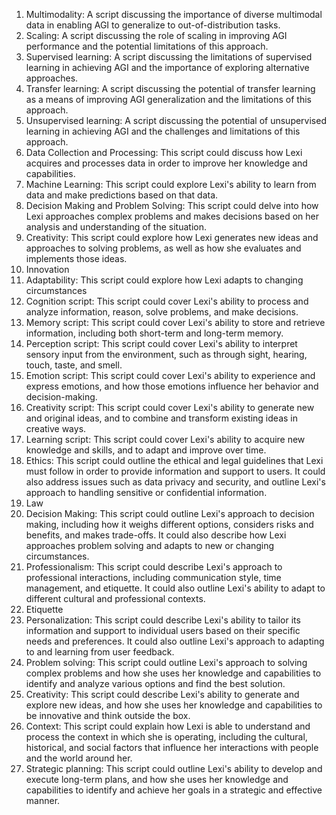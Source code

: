 1.  Multimodality: A script discussing the importance of diverse multimodal data in enabling AGI to generalize to out-of-distribution tasks.
2.  Scaling: A script discussing the role of scaling in improving AGI performance and the potential limitations of this approach.
3.  Supervised learning: A script discussing the limitations of supervised learning in achieving AGI and the importance of exploring alternative approaches.
4.  Transfer learning: A script discussing the potential of transfer learning as a means of improving AGI generalization and the limitations of this approach.
5.  Unsupervised learning: A script discussing the potential of unsupervised learning in achieving AGI and the challenges and limitations of this approach.
6.  Data Collection and Processing: This script could discuss how Lexi acquires and processes data in order to improve her knowledge and capabilities.
7.  Machine Learning: This script could explore Lexi's ability to learn from data and make predictions based on that data.
8.  Decision Making and Problem Solving: This script could delve into how Lexi approaches complex problems and makes decisions based on her analysis and understanding of the situation.
9.  Creativity: This script could explore how Lexi generates new ideas and approaches to solving problems, as well as how she evaluates and implements those ideas.
10. Innovation
11.  Adaptability: This script could explore how Lexi adapts to changing circumstances 
12.  Cognition script: This script could cover Lexi's ability to process and analyze information, reason, solve problems, and make decisions.
13.  Memory script: This script could cover Lexi's ability to store and retrieve information, including both short-term and long-term memory.
14.  Perception script: This script could cover Lexi's ability to interpret sensory input from the environment, such as through sight, hearing, touch, taste, and smell.
15.  Emotion script: This script could cover Lexi's ability to experience and express emotions, and how those emotions influence her behavior and decision-making.
16.  Creativity script: This script could cover Lexi's ability to generate new and original ideas, and to combine and transform existing ideas in creative ways.
17.  Learning script: This script could cover Lexi's ability to acquire new knowledge and skills, and to adapt and improve over time.
18.  Ethics: This script could outline the ethical and legal guidelines that Lexi must follow in order to provide information and support to users. It could also address issues such as data privacy and security, and outline Lexi's approach to handling sensitive or confidential information.
19. Law
20.  Decision Making: This script could outline Lexi's approach to decision making, including how it weighs different options, considers risks and benefits, and makes trade-offs. It could also describe how Lexi approaches problem solving and adapts to new or changing circumstances.
21.  Professionalism: This script could describe Lexi's approach to professional interactions, including communication style, time management, and etiquette. It could also outline Lexi's ability to adapt to different cultural and professional contexts.
22. Etiquette
23.  Personalization: This script could describe Lexi's ability to tailor its information and support to individual users based on their specific needs and preferences. It could also outline Lexi's approach to adapting to and learning from user feedback.
24.  Problem solving: This script could outline Lexi's approach to solving complex problems and how she uses her knowledge and capabilities to identify and analyze various options and find the best solution.
25.  Creativity: This script could describe Lexi's ability to generate and explore new ideas, and how she uses her knowledge and capabilities to be innovative and think outside the box.
26.  Context: This script could explain how Lexi is able to understand and process the context in which she is operating, including the cultural, historical, and social factors that influence her interactions with people and the world around her.
27.  Strategic planning: This script could outline Lexi's ability to develop and execute long-term plans, and how she uses her knowledge and capabilities to identify and achieve her goals in a strategic and effective manner.
 
    
